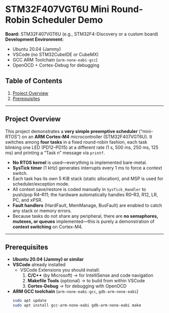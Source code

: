 # STM32F407VGT6U Mini Round-Robin Scheduler Demo

**Board:** STM32F407VGT6U (e.g., STM32F4-Discovery or a custom board)  
**Development Environment:**  
- Ubuntu 20.04 (Jammy)  
- VSCode (no STM32CubeIDE or CubeMX)  
- GCC ARM Toolchain (`arm-none-eabi-gcc`)  
- OpenOCD + Cortex-Debug for debugging  

## Table of Contents

1. [Project Overview](#project-overview)  
2. [Prerequisites](#prerequisites)  


---

## Project Overview

This project demonstrates a **very simple preemptive scheduler** (“mini-RTOS”) on an **ARM Cortex-M4** microcontroller (STM32F407VGT6U). It switches among **four tasks** in a fixed round-robin fashion, each task blinking one LED (PD12–PD15) at a different rate (1 s, 500 ms, 250 ms, 125 ms) and printing a “Task n” message via `printf`.

- **No RTOS kernel** is used—everything is implemented bare-metal.  
- **SysTick timer** (1 kHz) generates interrupts every 1 ms to force a context switch.  
- Each task has its own 5 KiB stack (static allocation), and MSP is used for scheduler/exception mode.  
- All context save/restore is coded manually in `SysTick_Handler` to push/pop R4–R11; the hardware automatically handles R0–R3, R12, LR, PC, and xPSR.  
- **Fault handlers** (HardFault, MemManage, BusFault) are enabled to catch any stack or memory errors.  
- Because tasks do not share any peripheral, there are **no semaphores, mutexes, or queues** implemented—this is purely a demonstration of **context switching** on Cortex-M4.

---

## Prerequisites

- **Ubuntu 20.04 (Jammy) or similar**  
- **VSCode** already installed  
  - VSCode Extensions you should install:  
    1. **C/C++** (by Microsoft) → for IntelliSense and code navigation  
    2. **Makefile Tools** (optional) → to build from within VSCode  
    3. **Cortex-Debug** → for debugging with OpenOCD  
- **ARM GCC toolchain** (`arm-none-eabi-gcc`, `gdb-arm-none-eabi`)  
  ```bash
  sudo apt update
  sudo apt install gcc-arm-none-eabi gdb-arm-none-eabi make
